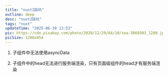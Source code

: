 ```yaml
---
title: "nuxt2踩坑"
outline: deep
desc: "nuxt2踩坑"
tags: "nuxt"
updateTime: "2025-06-30 13:53"
pic: https://cdn.pixabay.com/photo/2020/12/29/04/10/sea-5869303_1280.jpg
picSize: 1280x854
---
```


1. 子组件中无法使用asyncData

2. 子组件中的head无法进行服务端渲染，只有页面级组件的head才有服务端渲染